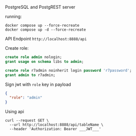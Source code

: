 PostgreSQL and PostgREST server

running:
```shell
docker compose up --force-recreate
docker compose up -d --force-recreate
```

API Endpoint `http://localhost:8888/api`

Create role:

```sql
create role admin nologin;
grant usage on schema libs to admin;

create role r7admin noinherit login password 'r7password';
grant admin to r7admin;
```

Sign jwt with `role` key in payload

```json
{
  "role": "admin"
}
```

Using api

```shell
curl --request GET \
  --url http://localhost:8888/api/tableName \
  --header 'Authorization: Bearer ___JWT___'
```